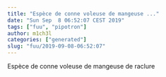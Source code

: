 ```yaml
---
title: "Espèce de conne voleuse de mangeuse ..."
date: "Sun Sep  8 06:52:07 CEST 2019"
tags: ["fuu", "pipotron"]
author: m1ch3l
categories: ["generated"]
slug: "fuu/2019-09-08-06:52:07"
---
```


Espèce de conne voleuse de mangeuse de raclure
